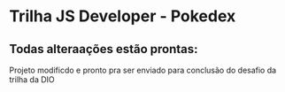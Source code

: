 # Trilha JS Developer - Pokedex
## Todas alteraações estão prontas:
Projeto modificdo e pronto pra ser enviado para conclusão do desafio da trilha da DIO
